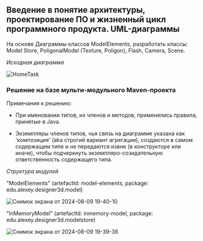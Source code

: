 ## Введение в понятие архитектуры, проектирование ПО и жизненный цикл программного продукта. UML-диаграммы

На основе Диаграммы классов ModelElements, разработать классы: Model Store, PoligonalModel (Texture, Poligon), Flash, Camera, Scene.

*Исходная диаграмма*

![HomeTask](https://github.com/user-attachments/assets/8a9e91a0-0191-4ff4-89b3-ecc9dcb40626)

### Решение на базе мульти-модульного Maven-проекта

Примечания к решению:

* При именовании типов, их членов и методов, применялись правила, принятые в Java.

* Экземпляры членов типов, чья связь на диаграмме указана как 'композиция' (aka строгий вариант агрегации),
создаются в самом содержащем типе и не передаются извне (в конструкторе или иначе),
чтобы подчеркнуть экземпляро-созидательную ответственность содержащего типа.

*Структура модулей*

"ModelElements" (artefactId: model-elements, package: edu.alexey.designer3d.model)

![Снимок экрана от 2024-08-09 19-40-10](https://github.com/user-attachments/assets/89135e08-cd1d-4bb2-8cc4-b7528277603a)

"InMemoryModel" (artefactId: inmemory-model, package: edu.alexey.designer3d.modelstore)

![Снимок экрана от 2024-08-09 19-39-36](https://github.com/user-attachments/assets/02917049-eebd-4b34-a660-a8abd4495698)
